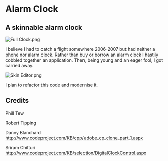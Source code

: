 ﻿# Alarm Clock 

## A skinnable alarm clock

![Full Clock.png](_Docs/FFull%20Clock.png)

I believe I had to catch a flight somewhere 2006-2007 but had neither a phone nor alarm clock. 
Rather than buy or borrow an alarm clock I hastily cobbled together an application. 
Then, being young and an eager fool, I got carried away.

![Skin Editor.png](_Docs/FSkin%20Editor.png)

I plan to refactor this code and modernise it.

## Credits 

Phill Tew 

Robert Tipping 

Danny Blanchard
http://www.codeproject.com/KB/cpp/adobe_cp_clone_part_1.aspx

Sriram Chitturi
http://www.codeproject.com/KB/selection/DigitalClockControl.aspx

